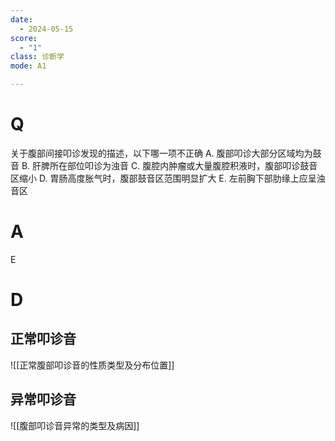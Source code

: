 ```yaml
---
date:
  - 2024-05-15
score:
  - "1"
class: 诊断学
mode: A1

---
```

# Q
关于腹部间接叩诊发现的描述，以下哪一项不正确
A. 腹部叩诊大部分区域均为鼓音
B. 肝脾所在部位叩诊为浊音
C. 腹腔内肿瘤或大量腹腔积液时，腹部叩诊鼓音区缩小
D. 胃肠高度胀气时，腹部鼓音区范围明显扩大
E. 左前胸下部肋缘上应呈浊音区

# A

E


# D
正常叩诊音
--
![[正常腹部叩诊音的性质类型及分布位置]]

异常叩诊音
--
![[腹部叩诊音异常的类型及病因]]